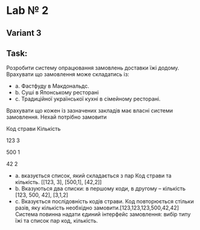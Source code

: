 # Lab № 2

## Variant 3

## Task:
Розробити систему опрацювання замовлень доставки їжі додому.
Врахувати що замовлення може складатись із:
- a. Фастфуду в Макдональдс.
- b. Суші в Японському ресторані
- c. Традиційної української кухні в сімейному ресторані.

Врахувати що кожен із зазначених закладів має власні системи замовлення.
Нехай потрібно замовити

Код страви Кількість

123 3

500 1

42 2

- а. вказується список, який складається з пар Код страви та кількість.
[[123, 3], [500,1], [42,2]]
- b. Вказуються два списки: в першому коди, в другому – кількість [123, 500, 42], [3,1,2]
- c. Вказується послідовність кодів страви. Код повторюється стільки разів, яку кількість необхідно
замовити.[123,123,123,500,42,42]
Система повинна надати єдиний інтерфейс замовлення: вибір типу їжі та список пар код, кількість.
